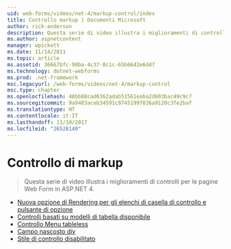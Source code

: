 ```yaml
---
uid: web-forms/videos/net-4/markup-control/index
title: Controllo markup | Documenti Microsoft
author: rick-anderson
description: Questa serie di video illustra i miglioramenti di controlli per le pagine Web Form in ASP.NET 4.
ms.author: aspnetcontent
manager: wpickett
ms.date: 11/14/2011
ms.topic: article
ms.assetid: 36667bfc-90ba-4c37-8c1c-65b6642e6d47
ms.technology: dotnet-webforms
ms.prod: .net-framework
msc.legacyurl: /web-forms/videos/net-4/markup-control
msc.type: chapter
ms.openlocfilehash: 48bb88cad6362adab51561eaba2d603bac49c9c7
ms.sourcegitcommit: 9a9483aceb34591c97451997036a9120c3fe2baf
ms.translationtype: HT
ms.contentlocale: it-IT
ms.lasthandoff: 11/10/2017
ms.locfileid: "26528140"
---
```

<a name="markup-control"></a>Controllo di markup
====================
> Questa serie di video illustra i miglioramenti di controlli per le pagine Web Form in ASP.NET 4.


- [Nuova opzione di Rendering per gli elenchi di casella di controllo e pulsante di opzione](aspnet-4-quick-hit-new-rendering-option-for-check-box-lists-and-radio-button-lists.md)
- [Controlli basati su modelli di tabella disponibile](aspnet-4-quick-hit-table-free-templated-controls.md)
- [Controllo Menu tableless](aspnet-4-quick-hit-tableless-menu-control.md)
- [Campo nascosto div](aspnet-4-quick-hit-hidden-field-divs.md)
- [Stile di controllo disabilitato](aspnet-4-quick-hit-disabled-control-styling.md)

